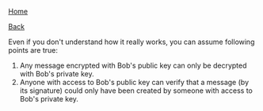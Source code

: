 [Home](/)

[Back](index.md)

Even if you don't understand how it really works, you can assume following points are true:

1. Any message encrypted with Bob's public key can only be decrypted with Bob's private key.
2. Anyone with access to Bob's public key can verify that a message (by its signature) could only have been created by someone with access to Bob's private key. 